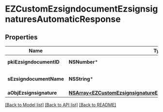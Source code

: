 # EZCustomEzsigndocumentEzsignsignaturesAutomaticResponse

## Properties
Name | Type | Description | Notes
------------ | ------------- | ------------- | -------------
**pkiEzsigndocumentID** | **NSNumber*** | The unique ID of the Ezsigndocument | 
**sEzsigndocumentName** | **NSString*** | The name of the document that will be presented to Ezsignfoldersignerassociations | 
**aObjEzsignsignature** | [**NSArray&lt;EZCustomEzsignsignatureEzsignsignaturesAutomaticResponse&gt;***](EZCustomEzsignsignatureEzsignsignaturesAutomaticResponse.md) |  | 

[[Back to Model list]](../README.md#documentation-for-models) [[Back to API list]](../README.md#documentation-for-api-endpoints) [[Back to README]](../README.md)


